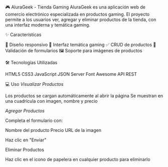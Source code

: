🎮 AluraGeek - Tienda Gaming
AluraGeek es una aplicación web de comercio electrónico especializada en productos gaming. El proyecto permite a los usuarios ver, agregar y eliminar productos de la tienda, con una interfaz moderna y temática gaming.

✨ Características

📱 Diseño responsivo
🎨 Interfaz temática gaming
✅ CRUD de productos
🎯 Validación de formularios
🖼️ Soporte para imágenes de productos

🛠️ Tecnologías Utilizadas

HTML5
CSS3
JavaScript
JSON Server
Font Awesome
API REST

💻 Uso
*Visualizar Productos*

Los productos se cargan automáticamente al abrir la página
Se muestran en una cuadrícula con imagen, nombre y precio

*Agregar Productos*

Completa el formulario con:

Nombre del producto
Precio
URL de la imagen


Haz clic en "Enviar"

Eliminar Productos

Haz clic en el icono de papelera en cualquier producto para eliminarlo
